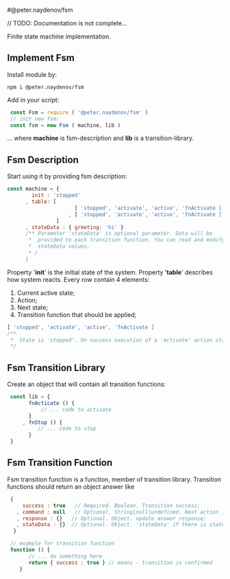 #@peter.naydenov/fsm

// TODO: Documentation is not complete...

Finite state machine implementation.

## Implement Fsm

Install module by:
```
npm i @peter.naydenov/fsm
```

Add in your script:

```js
 const Fsm = require ( '@peter.naydenov/fsm' )
 // init new fsm:
 const fsm = new Fsm ( machine, lib )
```
... where **machine** is fsm-description and **lib** is a transition-library.


## Fsm Description
Start using it by providing fsm description:
```js
const machine = {
        init : 'stopped'
      , table: [
                      [ 'stopped', 'activate', 'active', 'fnActivate ]
                    , [ 'stopped', 'activate', 'active', 'fnActivate ]
                ]
      , stateData : { greeting: 'hi' }
      /** Parameter 'stateData' is optional parameter. Data will be 
       *  provided to each transition function. You can read and modify
       *  stateData values.
       * /
      }
```

Property '**init**' is the initial state of the system. Property '**table**' describes how system reacts. Every row contain 4 elements:
 1. Current active state;
 2. Action;
 3. Next state;
 4. Transition function that should be applied;
 
 ```js
 [ 'stopped', 'activate', 'active', 'fnActivate ]
 /**
  *  State is 'stopped'. On success execution of a 'activate' action state will become 'active'. Transition is described in function 'fnActivate'.
  */
 ```

## Fsm Transition Library

Create an object that will contain all transition functions:
```js
 const lib = {
       fnActicate () { 
           // ... code to activate
       }
     , fnStop () {
          // ... code to stop
       }
 }
```

 ## Fsm Transition Function

 Fsm transition function is a function, member of transition library. Transition functions should return an object answer like
 
 ```js
  { 
      success : true   // Required. Boolean. Transition success;
    , command : null   // Optional. String|null|undefined. Next action if chaining is required;
    , response : {}   // Optional. Object. update answer response;
    , stateData : {}  // Optional. Object. 'stateData' if there is stateData changes; 
   }
 ```

```js
 // example for transition function
 function () {
       // ... do something here
       return { success : true } // means - transition is confirmed
    }
 ```